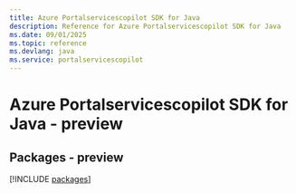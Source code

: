 ```yaml
---
title: Azure Portalservicescopilot SDK for Java
description: Reference for Azure Portalservicescopilot SDK for Java
ms.date: 09/01/2025
ms.topic: reference
ms.devlang: java
ms.service: portalservicescopilot
---
```

# Azure Portalservicescopilot SDK for Java - preview
## Packages - preview
[!INCLUDE [packages](portalservicescopilot-index.md)]